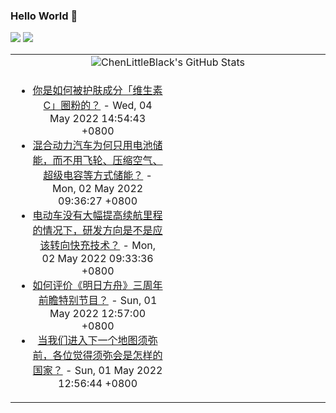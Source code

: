 ### Hello World 👋

[![](https://img.shields.io/badge/@ChenLittleBlack-1a6c81?style=flat&logo=java&logoColor=1a6c81&label=Java&colorA=ffffff)](https://www.java.com/)
[![](https://img.shields.io/badge/@ChenLittleBlack-41b883?style=flat&logo=vuedotjs&logoColor=41b883&label=Vue&colorA=ffffff)](https://cn.vuejs.org/)

<table>
<tr>
<td colspan="2" style="text-align: center;">
<img alt="ChenLittleBlack's GitHub Stats" src="https://github-readme-stats.vercel.app/api?username=ChenLittleBlack&show_icons=true&icon_color=CE1D2D&text_color=718096&bg_color=ffffff&hide_title=true" />
</td>
</tr>
<tr>
<td align="center" valign="middle">

<!-- START_SECTION:blog -->
* <a href='http://www.zhihu.com/question/446102132/answer/2264274182?utm_campaign=rss&utm_medium=rss&utm_source=rss&utm_content=title' target='_blank'>你是如何被护肤成分「维生素 C」圈粉的？</a> - Wed, 04 May 2022 14:54:43 +0800
* <a href='http://www.zhihu.com/question/319174675/answer/2464922188?utm_campaign=rss&utm_medium=rss&utm_source=rss&utm_content=title' target='_blank'>混合动力汽车为何只用电池储能，而不用飞轮、压缩空气、超级电容等方式储能？</a> - Mon, 02 May 2022 09:36:27 +0800
* <a href='http://www.zhihu.com/question/514658377/answer/2464031731?utm_campaign=rss&utm_medium=rss&utm_source=rss&utm_content=title' target='_blank'>电动车没有大幅提高续航里程的情况下，研发方向是不是应该转向快充技术？</a> - Mon, 02 May 2022 09:33:36 +0800
* <a href='http://www.zhihu.com/question/529085857/answer/2454155094?utm_campaign=rss&utm_medium=rss&utm_source=rss&utm_content=title' target='_blank'>如何评价《明日方舟》三周年前瞻特别节目？</a> - Sun, 01 May 2022 12:57:00 +0800
* <a href='http://www.zhihu.com/question/492460975/answer/2463415835?utm_campaign=rss&utm_medium=rss&utm_source=rss&utm_content=title' target='_blank'>当我们进入下一个地图须弥前，各位觉得须弥会是怎样的国家？</a> - Sun, 01 May 2022 12:56:44 +0800
<!-- END_SECTION:blog -->

</td>
<td valign="middle" width="50%">

<!-- START_SECTION:douban -->

<!-- END_SECTION:douban -->

</td>
</tr>
</table>
